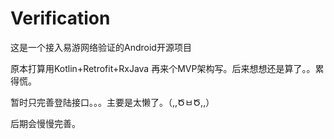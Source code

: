# Verification
这是一个接入易游网络验证的Android开源项目

原本打算用Kotlin+Retrofit+RxJava  再来个MVP架构写。后来想想还是算了。。累得慌。

暂时只完善登陆接口。。。主要是太懒了。（,,ԾㅂԾ,,）

后期会慢慢完善。